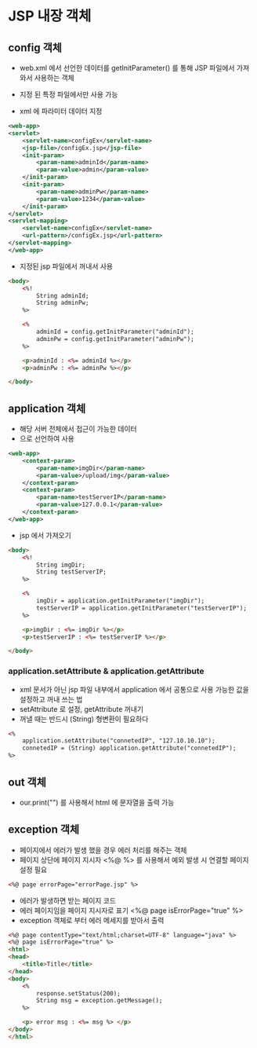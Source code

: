 # JSP 내장 객체

## config 객체

- web.xml 에서 선언한 데이터를 getInitParameter() 를 통해 JSP 파일에서 가져와서 사용하는 객체
- 지정 된 특정 파일에서만 사용 가능

- xml 에 파라미터 데이터 지정

```xml
<web-app>
<servlet>
    <servlet-name>configEx</servlet-name>
    <jsp-file>/configEx.jsp</jsp-file>
    <init-param>
        <param-name>adminId</param-name>
        <param-value>admin</param-value>
    </init-param>
    <init-param>
        <param-name>adminPw</param-name>
        <param-value>1234</param-value>
    </init-param>
</servlet>
<servlet-mapping>
    <servlet-name>configEx</servlet-name>
    <url-pattern>/configEx.jsp</url-pattern>
</servlet-mapping>
</web-app>
```

- 지정된 jsp 파일에서 꺼내서 사용

```html
<body>
    <%!
        String adminId;
        String adminPw;
    %>

    <%
        adminId = config.getInitParameter("adminId");
        adminPw = config.getInitParameter("adminPw");
    %>

    <p>adminId : <%= adminId %></p>
    <p>adminPw : <%= adminPw %></p>

</body>
```

## application 객체

- 해당 서버 전체에서 접근이 가능한 데이터
- <context-param> 으로 선언하여 사용

```xml
<web-app>
    <context-param>
        <param-name>imgDir</param-name>
        <param-value>/upload/img</param-value>
    </context-param>
    <context-param>
        <param-name>testServerIP</param-name>
        <param-value>127.0.0.1</param-value>
    </context-param>
</web-app>
```

- jsp 에서 가져오기

```html
<body>
    <%!       
        String imgDir;
        String testServerIP;
    %>

    <%
        imgDir = application.getInitParameter("imgDir");
        testServerIP = application.getInitParameter("testServerIP");
    %>

    <p>imgDir : <%= imgDir %></p>
    <p>testServerIP : <%= testServerIP %></p>

</body>
```

### application.setAttribute & application.getAttribute

- xml 문서가 아닌 jsp 파일 내부에서 application 에서 공통으로 사용 가능한 값을 설정하고 꺼내 쓰는 법
- setAttribute 로 설정, getAttribute 꺼내기
- 꺼낼 때는 반드시 (String) 형변환이 필요하다

```html
<%
    application.setAttribute("connetedIP", "127.10.10.10");
    connetedIP = (String) application.getAttribute("connetedIP");
%>
```

## out 객체

- our.print("") 를 사용해서 html 에 문자열을 출력 가능

## exception 객체

- 페이지에서 에러가 발생 했을 경우 에러 처리를 해주는 객체
- 페이지 상단에 페이지 지시자 <%@ %> 를 사용해서 예외 발생 시 연결할 페이지 설정 필요

```html
<%@ page errorPage="errorPage.jsp" %>
```

- 에러가 발생하면 받는 페이지 코드
- 에러 페이지임을 페이지 지시자로 표기 <%@ page isErrorPage="true" %>
- exception 객체로 부터 에러 메세지를 받아서 출력

```html
<%@ page contentType="text/html;charset=UTF-8" language="java" %>
<%@ page isErrorPage="true" %>
<html>
<head>
    <title>Title</title>
</head>
<body>
    <%
        response.setStatus(200);
        String msg = exception.getMessage();
    %>

    <p> error msg : <%= msg %> </p>
</body>
</html>
```
